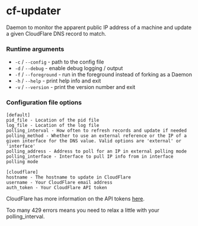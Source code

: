 # cf-updater
Daemon to monitor the apparent public IP address of a machine and update a given CloudFlare DNS record to match.

### Runtime arguments
* `-c` / `--config` - path to the config file
* `-d` / `--debug` - enable debug logging / output
* `-f` / `--foreground` - run in the foreground instead of forking as a Daemon
* `-h` / `--help` - print help info and exit
* `-v` / `--version` - print the version number and exit

### Configuration file options
```
[default]
pid_file - Location of the pid file
log_file - Location of the log file
polling_interval - How often to refresh records and update if needed
polling_method - Whether to use an external reference or the IP of a given interface for the DNS value. Valid options are 'external' or 'interface'
polling_address - Address to poll for an IP in external polling mode
polling_interface - Interface to pull IP info from in interface polling mode

[cloudflare]
hostname - The hostname to update in CloudFlare
username - Your CloudFlare email address
auth_token - Your CloudFlare API token
```
CloudFlare has more information on the API tokens [here](https://api.cloudflare.com/).

Too many 429 errors means you need to relax a little with your polling_interval.
